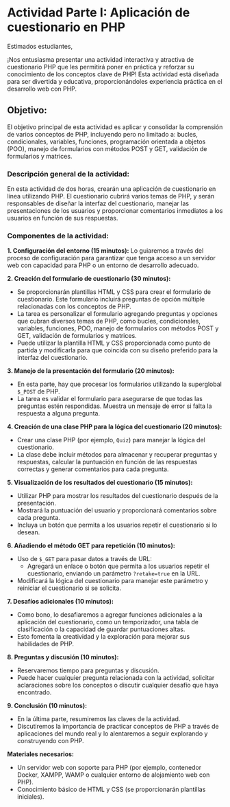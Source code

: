 # Actividad Parte I: Aplicación de cuestionario en PHP

Estimados estudiantes,

¡Nos entusiasma presentar una actividad interactiva y atractiva de cuestionario PHP que les permitirá poner en práctica y reforzar su conocimiento de los conceptos clave de PHP! Esta actividad está diseñada para ser divertida y educativa, proporcionándoles experiencia práctica en el desarrollo web con PHP.

## **Objetivo:**
El objetivo principal de esta actividad es aplicar y consolidar la comprensión de varios conceptos de PHP, incluyendo pero no limitado a: bucles, condicionales, variables, funciones, programación orientada a objetos (POO), manejo de formularios con métodos POST y GET, validación de formularios y matrices.

### **Descripción general de la actividad:**
En esta actividad de dos horas, crearán una aplicación de cuestionario en línea utilizando PHP. El cuestionario cubrirá varios temas de PHP, y serán responsables de diseñar la interfaz del cuestionario, manejar las presentaciones de los usuarios y proporcionar comentarios inmediatos a los usuarios en función de sus respuestas.

### **Componentes de la actividad:**

**1. Configuración del entorno (15 minutos):** Lo guiaremos a través del proceso de configuración para garantizar que tenga acceso a un servidor web con capacidad para PHP o un entorno de desarrollo adecuado.

**2. Creación del formulario de cuestionario (30 minutos):**
   - Se proporcionarán plantillas HTML y CSS para crear el formulario de cuestionario. Este formulario incluirá preguntas de opción múltiple relacionadas con los conceptos de PHP.
   - La tarea es personalizar el formulario agregando preguntas y opciones que cubran diversos temas de PHP, como bucles, condicionales, variables, funciones, POO, manejo de formularios con métodos POST y GET, validación de formularios y matrices.
   - Puede utilizar la plantilla HTML y CSS proporcionada como punto de partida y modificarla para que coincida con su diseño preferido para la interfaz del cuestionario.

**3. Manejo de la presentación del formulario (20 minutos):**
   - En esta parte, hay que procesar los formularios utilizando la superglobal `$_POST` de PHP.
   - La tarea es validar el formulario para asegurarse de que todas las preguntas estén respondidas. Muestra un mensaje de error si falta la respuesta a alguna pregunta.

**4. Creación de una clase PHP para la lógica del cuestionario (20 minutos):**
   - Crear una clase PHP (por ejemplo, `Quiz`) para manejar la lógica del cuestionario.
   - La clase debe incluir métodos para almacenar y recuperar preguntas y respuestas, calcular la puntuación en función de las respuestas correctas y generar comentarios para cada pregunta.

**5. Visualización de los resultados del cuestionario (15 minutos):**
   - Utilizar PHP para mostrar los resultados del cuestionario después de la presentación.
   - Mostrará la puntuación del usuario y proporcionará comentarios sobre cada pregunta.
   - Incluya un botón que permita a los usuarios repetir el cuestionario si lo desean.

**6. Añadiendo el método GET para repetición (10 minutos):**
   - Uso de `$_GET` para pasar datos a través de URL:
     - Agregará un enlace o botón que permita a los usuarios repetir el cuestionario, enviando un parámetro `?retake=true` en la URL.
   - Modificará la lógica del cuestionario para manejar este parámetro y reiniciar el cuestionario si se solicita.

**7. Desafíos adicionales (10 minutos):**
   - Como bono, lo desafiaremos a agregar funciones adicionales a la aplicación del cuestionario, como un temporizador, una tabla de clasificación o la capacidad de guardar puntuaciones altas.
   - Esto fomenta la creatividad y la exploración para mejorar sus habilidades de PHP.

**8. Preguntas y discusión (10 minutos):**
   - Reservaremos tiempo para preguntas y discusión.
   - Puede hacer cualquier pregunta relacionada con la actividad, solicitar aclaraciones sobre los conceptos o discutir cualquier desafío que haya encontrado.

**9. Conclusión (10 minutos):**
   - En la última parte, resumiremos las claves de la actividad.
   - Discutiremos la importancia de practicar conceptos de PHP a través de aplicaciones del mundo real y lo alentaremos a seguir explorando y construyendo con PHP.

**Materiales necesarios:**
   - Un servidor web con soporte para PHP (por ejemplo, contenedor Docker, XAMPP, WAMP o cualquier entorno de alojamiento web con PHP).
   - Conocimiento básico de HTML y CSS (se proporcionarán plantillas iniciales).
